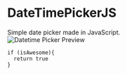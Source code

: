 # DateTimePickerJS
Simple date picker made in JavaScript.<br>
![Datetime Picker Preview](https://github.com/andem20/DateTimePickerJS/blob/master/preview.png)
```
if (isAwesome){
  return true
}
```
